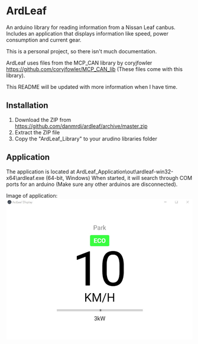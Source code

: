 # ArdLeaf
An arduino library for reading information from a Nissan Leaf canbus.
Includes an application that displays information like speed, power consumption and current gear.

This is a personal project, so there isn't much documentation.

ArdLeaf uses files from the MCP_CAN library by coryjfowler https://github.com/coryjfowler/MCP_CAN_lib 
(These files come with this library).

This README will be updated with more information when I have time.

## Installation
1. Download the ZIP from https://github.com/danmrdj/ardleaf/archive/master.zip
2. Extract the ZIP file
3. Copy the "ArdLeaf_Library" to your arudino libraries folder

## Application
The application is located at ArdLeaf_Application\out\ardleaf-win32-x64\ardleaf.exe (64-bit, Windows)
When started, it will search through COM ports for an arduino (Make sure any other arduinos are disconnected).

Image of application:
![Image of application](Images/app.jpg)
